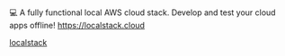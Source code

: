 💻 A fully functional local AWS cloud stack. Develop and test your cloud apps offline! <https://localstack.cloud>

[localstack](https://github.com/localstack/localstack)
